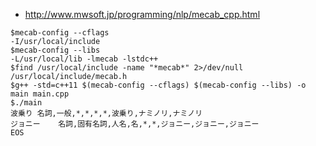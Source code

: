 - http://www.mwsoft.jp/programming/nlp/mecab_cpp.html

```
$mecab-config --cflags
-I/usr/local/include
$mecab-config --libs
-L/usr/local/lib -lmecab -lstdc++
$find /usr/local/include -name "*mecab*" 2>/dev/null
/usr/local/include/mecab.h
$g++ -std=c++11 $(mecab-config --cflags) $(mecab-config --libs) -o main main.cpp
$./main
波乗り	名詞,一般,*,*,*,*,波乗り,ナミノリ,ナミノリ
ジョニー	名詞,固有名詞,人名,名,*,*,ジョニー,ジョニー,ジョニー
EOS

```
